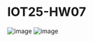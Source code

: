 # IOT25-HW07
![image](https://github.com/user-attachments/assets/741d525c-9463-4600-9c65-9e7ff5da1386)
![image](https://github.com/user-attachments/assets/7da00ff0-7456-4d92-98f9-74bfcbee136d)

